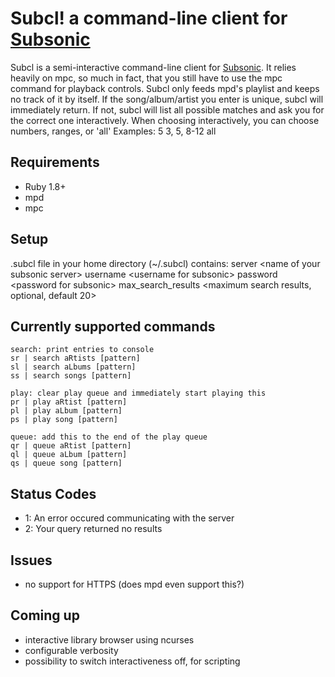 Subcl! a command-line client for [Subsonic][sub]
==================================================

Subcl is a semi-interactive command-line client for [Subsonic][sub]. It relies heavily on mpc, so much in fact, that you still have to use the mpc command for playback controls. Subcl only feeds mpd's playlist and keeps no track of it by itself.
If the song/album/artist you enter is unique, subcl will immediately return. If not, subcl will list all possible matches and ask you for the correct one interactively.
When choosing interactively, you can choose numbers, ranges, or 'all'
	Examples:
	5
	3, 5, 8-12
	all

Requirements
------------
- Ruby 1.8+
- mpd
- mpc

Setup
-----
.subcl file in your home directory (~/.subcl) contains:
	server &lt;name of your subsonic server>
	username &lt;username for subsonic>
	password &lt;password for subsonic>
	max_search_results &lt;maximum search results, optional, default 20>

Currently supported commands
----------------------------
	search: print entries to console
	sr | search aRtists [pattern]
	sl | search aLbums [pattern]
	ss | search songs [pattern]

	play: clear play queue and immediately start playing this
	pr | play aRtist [pattern]
	pl | play aLbum [pattern]
	ps | play song [pattern]

	queue: add this to the end of the play queue
	qr | queue aRtist [pattern]
	ql | queue aLbum [pattern]
	qs | queue song [pattern]

Status Codes
------------
- 1: An error occured communicating with the server
- 2: Your query returned no results

Issues
------
- no support for HTTPS (does mpd even support this?)

Coming up
---------
- interactive library browser using ncurses
- configurable verbosity
- possibility to switch interactiveness off, for scripting

[sub]: http://subsonic.org
